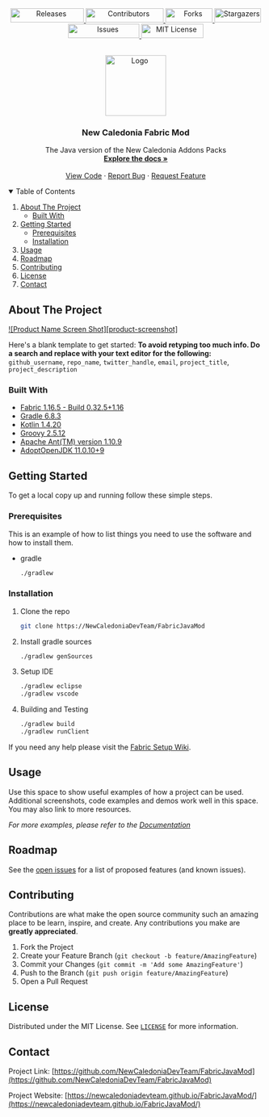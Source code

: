 <!--
*** Thanks for checking out the Best-README-Template. If you have a suggestion
*** that would make this better, please fork the repo and create a pull request
*** or simply open an issue with the tag "enhancement".
*** Thanks again! Now go create something AMAZING! :D
***
***
***
*** To avoid retyping too much info. Do a search and replace for the following:
*** github_username, repo_name, twitter_handle, email, project_title, project_description
-->



<!-- PROJECT SHIELDS -->
<!--
*** I'm using markdown "reference style" links for readability.
*** Reference links are enclosed in brackets [ ] instead of parentheses ( ).
*** See the bottom of this document for the declaration of the reference variables
*** for contributors-url, forks-url, etc. This is an optional, concise syntax you may use.
*** https://www.markdownguide.org/basic-syntax/#reference-style-links
-->

 <div align="center" style="display: block; margin-left: auto; margin-right: auto;">
  
  <a href="https://github.com/NewCaledoniaDevTeam/CompressedCobblestone/releases">
    <img src="https://img.shields.io/github/v/release/NewCaledoniaDevTeam/CompressedCobblestone.svg?style=for-the-badge&color=green" alt="Releases" width="145" height="28">
  </a>
  <a href="https://github.com/NewCaledoniaDevTeam/FabricJavaMod/graphs/contributors">
    <img src="https://img.shields.io/github/contributors/NewCaledoniaDevTeam/FabricJavaMod.svg?style=for-the-badge" alt="Contributors" width="153.5" height="28">
  </a>
  <a href="https://github.com/NewCaledoniaDevTeam/FabricJavaMod/network/members">
    <img src="https://img.shields.io/github/forks/NewCaledoniaDevTeam/FabricJavaMod.svg?style=for-the-badge" alt="Forks" width="93.5" height="28">
  </a>
  <a href="https://github.com/NewCaledoniaDevTeam/FabricJavaMod/stargazers">
    <img src="https://img.shields.io/github/stars/NewCaledoniaDevTeam/FabricJavaMod.svg?style=for-the-badge" alt="Stargazers" width="91.5" height="28">
  </a>
  <a href="https://github.com/NewCaledoniaDevTeam/FabricJavaMod/issues">
    <img src="https://img.shields.io/github/issues/NewCaledoniaDevTeam/FabricJavaMod.svg?style=for-the-badge" alt="Issues" width="141" height="28">
  </a>
  <a href="https://github.com/NewCaledoniaDevTeam/FabricJavaMod/blob/master/LICENSE">
    <img src="https://img.shields.io/github/license/NewCaledoniaDevTeam/CompressedCobblestone.svg?style=for-the-badge&color=yellow" alt="MIT License" width="122.5" height="28">
  
<!--[![Contributors][contributors-shield]][contributors-url]-->
<!--[![Forks][forks-shield]][forks-url]-->
<!--[![Stargazers][stars-shield]][stars-url]-->
<!--[![Issues][issues-shield]][issues-url]-->
<!--[![MIT License][license-shield]][license-url]-->

</div>



<!-- PROJECT LOGO -->
<br/>
<p align="center">
  <a href="https://github.com/NewCaledoniaDevTeam/FabricJavaMod">
    <img src="https://newcaledoniadevteam.github.io/images/hero-img.png" alt="Logo" width="120" height="120">
  </a>

  <h3 align="center">New Caledonia Fabric Mod</h3>

  <p align="center">
    The Java version of the New Caledonia Addons Packs
    <br/>
    <a href="https://fabricmc.net/wiki/start"><strong>Explore the docs »</strong></a>
    <br/>
    <br/>
    <a href="https://github.com/NewCaledoniaDevTeam/FabricJavaMod">View Code</a>
    ·
    <a href="https://github.com/NewCaledoniaDevTeam/FabricJavaMod/issues">Report Bug</a>
    ·
    <a href="https://github.com/NewCaledoniaDevTeam/FabricJavaMod/issues">Request Feature</a>
  </p>
</p>



<!-- TABLE OF CONTENTS -->
<details open="open">
  <summary>Table of Contents</summary>
  <ol>
    <li>
      <a href="#about-the-project">About The Project</a>
      <ul>
        <li><a href="#built-with">Built With</a></li>
      </ul>
    </li>
    <li>
      <a href="#getting-started">Getting Started</a>
      <ul>
        <li><a href="#prerequisites">Prerequisites</a></li>
        <li><a href="#installation">Installation</a></li>
      </ul>
    </li>
    <li><a href="#usage">Usage</a></li>
    <li><a href="#roadmap">Roadmap</a></li>
    <li><a href="#contributing">Contributing</a></li>
    <li><a href="#license">License</a></li>
    <li><a href="#contact">Contact</a></li>
    <!--<li><a href="#acknowledgements">Acknowledgements</a></li>-->
  </ol>
</details>



<!-- ABOUT THE PROJECT -->
## About The Project

[![Product Name Screen Shot][product-screenshot]](https://example.com)

Here's a blank template to get started:
**To avoid retyping too much info. Do a search and replace with your text editor for the following:**
`github_username`, `repo_name`, `twitter_handle`, `email`, `project_title`, `project_description`


### Built With

* [Fabric 1.16.5 - Build 0.32.5+1.16](https://fabricmc.net/use/)
* [Gradle 6.8.3](https://gradle.org/releases/)
* [Kotlin 1.4.20](https://github.com/JetBrains/kotlin/releases/tag/v1.4.21)
* [Groovy 2.5.12](https://groovy.apache.org/download.html)
* [Apache Ant(TM) version 1.10.9](http://ant.apache.org/bindownload.cgi)
* [AdoptOpenJDK 11.0.10+9](https://adoptopenjdk.net/releases.html)



<!-- GETTING STARTED -->
## Getting Started

To get a local copy up and running follow these simple steps.

### Prerequisites

This is an example of how to list things you need to use the software and how to install them.
* gradle
  ```sh
  ./gradlew
  ```

### Installation

1. Clone the repo
   ```sh
   git clone https://NewCaledoniaDevTeam/FabricJavaMod
   ```
2. Install gradle sources
   ```sh
   ./gradlew genSources
   ```
3. Setup IDE
   ```sh
   ./gradlew eclipse
   ./gradlew vscode
   ```
4. Building and Testing
   ```sh
   ./gradlew build
   ./gradlew runClient
   ```

If you need any help please visit the [Fabric Setup Wiki](https://fabricmc.net/wiki/tutorial:setup).



<!-- USAGE EXAMPLES -->
## Usage

Use this space to show useful examples of how a project can be used. Additional screenshots, code examples and demos work well in this space. You may also link to more resources.

_For more examples, please refer to the [Documentation](https://fabricmc.net/wiki/tutorial:setup)_



<!-- ROADMAP -->
## Roadmap

See the [open issues](https://github.com/NewCaledoniaDevTeam/FabricJavaMod) for a list of proposed features (and known issues).

<!-- CONTRIBUTING -->
## Contributing

Contributions are what make the open source community such an amazing place to be learn, inspire, and create. Any contributions you make are **greatly appreciated**.

1. Fork the Project
2. Create your Feature Branch (`git checkout -b feature/AmazingFeature`)
3. Commit your Changes (`git commit -m 'Add some AmazingFeature'`)
4. Push to the Branch (`git push origin feature/AmazingFeature`)
5. Open a Pull Request

<!-- LICENSE -->
## License

Distributed under the MIT License. See [`LICENSE`](LICENSE) for more information.

<!-- CONTACT -->
## Contact

Project Link: [https://github.com/NewCaledoniaDevTeam/FabricJavaMod](https://github.com/NewCaledoniaDevTeam/FabricJavaMod)

Project Website: [https://newcaledoniadevteam.github.io/FabricJavaMod/](https://newcaledoniadevteam.github.io/FabricJavaMod/)



<!-- ACKNOWLEDGEMENTS -->
<!-- ## Acknowledgements-->


<!-- MARKDOWN LINKS & IMAGES -->
<!-- https://www.markdownguide.org/basic-syntax/#reference-style-links -->
[contributors-shield]: https://img.shields.io/github/contributors/NewCaledoniaDevTeam/FabricJavaMod.svg?style=for-the-badge
[contributors-url]: https://github.com/NewCaledoniaDevTeam/FabricJavaMod/graphs/contributors
[forks-shield]: https://img.shields.io/github/forks/NewCaledoniaDevTeam/FabricJavaMod.svg?style=for-the-badge
[forks-url]: https://github.com/NewCaledoniaDevTeam/FabricJavaMod/network/members
[stars-shield]: https://img.shields.io/github/stars/NewCaledoniaDevTeam/FabricJavaMod.svg?style=for-the-badge
[stars-url]: https://github.com/NewCaledoniaDevTeam/FabricJavaMod/stargazers
[issues-shield]: https://img.shields.io/github/issues/NewCaledoniaDevTeam/FabricJavaMod.svg?style=for-the-badge
[issues-url]: https://github.com/NewCaledoniaDevTeam/FabricJavaMod/issues
[license-shield]: https://img.shields.io/github/license/NewCaledoniaDevTeam/FabricJavaMod.svg?style=for-the-badge
[license-url]: https://github.com/NewCaledoniaDevTeam/FabricJavaMod/blob/master/LICENSE
